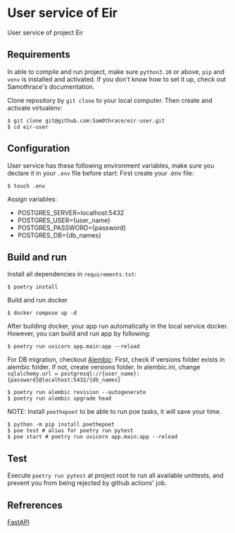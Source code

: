 # User service of Eir
User service of project Eir

## Requirements
In able to compile and run project, make sure `python3.10` or above, `pip` and `venv` is installed and activated.
If you don't know how to set it up, check out Samothrace's documentation.

Clone repository by `git clone` to your local computer. Then create and activate virtualenv:
```shell script
$ git clone git@github.com:Sam0thrace/eir-user.git
$ cd eir-user
```

## Configuration
User service has these following environment variables, make sure you declare it in your `.env` file before start:
First create your .env file:
```shell script
$ touch .env
```
Assign variables:
- POSTGRES_SERVER=localhost:5432
- POSTGRES_USER={user_name}
- POSTGRES_PASSWORD={password}
- POSTGRES_DB={db_names}

## Build and run
Install all dependencies in `requirements.txt`:
```shell script
$ poetry install
```
Build and run docker
```shell script
$ docker compose up -d
```

After building docker, your app run automatically in the local service docker. However, you can build and run app by following:
```shell script
$ poetry run uvicorn app.main:app --reload
```
For DB migration, checkout [Alembic](https://alembic.sqlalchemy.org/en/latest/):
First, check if versions folder exists in alembic folder.
If not, create versions folder.
In alembic.ini, change 
`sqlalchemy.url = postgresql://{user_name}:{password}@localhost:5432/{db_names}`
```shell script
$ poetry run alembic revision --autogenerate
$ poetry run alembic upgrade head
```

NOTE: Install `poethepoet` to be able to run poe tasks, it will save your time.
```shell script
$ python -m pip install poethepoet
$ poe test # alias for poetry run pytest
$ poe start # poetry run uvicorn app.main:app --reload
```

## Test
Execute `poetry run pytest` at project root to run all available unittests, and prevent you from being rejected by github actions' job.

## Refrerences
[FastAPI](https://fastapi.tiangolo.com)
